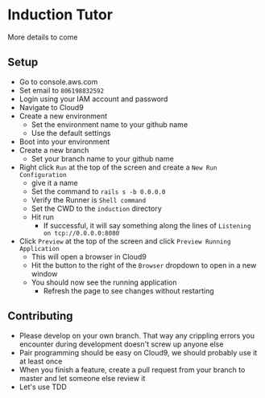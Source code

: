 # Induction Tutor

More details to come

## Setup

* Go to console.aws.com
* Set email to `806198832592`
* Login using your IAM account and password
* Navigate to Cloud9
* Create a new environment
  * Set the environment name to your github name
  * Use the default settings
* Boot into your environment
* Create a new branch
  * Set your branch name to your github name
* Right click `Run` at the top of the screen and create a `New Run Configuration`
  * give it a name
  * Set the command to `rails s -b 0.0.0.0`
  * Verify the Runner is `Shell command`
  * Set the CWD to the `induction` directory
  * Hit run
    * If successful, it will say something along the lines of `Listening on tcp://0.0.0.0:8080`
* Click `Preview` at the top of the screen and click `Preview Running Application`
  * This will open a browser in Cloud9
  * Hit the button to the right of the `Browser` dropdown to open in a new window
  * You should now see the running application
    * Refresh the page to see changes without restarting 

## Contributing

* Please develop on your own branch. That way any crippling errors you encounter during development doesn't screw up anyone else
* Pair programming should be easy on Cloud9, we should probably use it at least once
* When you finish a feature, create a pull request from your branch to master and let someone else review it
* Let's use TDD 